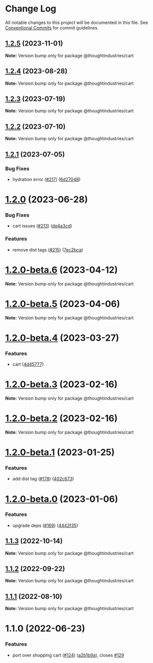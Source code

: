 # Change Log

All notable changes to this project will be documented in this file.
See [Conventional Commits](https://conventionalcommits.org) for commit guidelines.

## [1.2.5](https://github.com/thoughtindustries/helium/compare/@thoughtindustries/cart@1.2.4...@thoughtindustries/cart@1.2.5) (2023-11-01)

**Note:** Version bump only for package @thoughtindustries/cart





## [1.2.4](https://github.com/thoughtindustries/helium/compare/@thoughtindustries/cart@1.2.3...@thoughtindustries/cart@1.2.4) (2023-08-28)

**Note:** Version bump only for package @thoughtindustries/cart





## [1.2.3](https://github.com/thoughtindustries/helium/compare/@thoughtindustries/cart@1.2.2...@thoughtindustries/cart@1.2.3) (2023-07-19)

**Note:** Version bump only for package @thoughtindustries/cart





## [1.2.2](https://github.com/thoughtindustries/helium/compare/@thoughtindustries/cart@1.2.1...@thoughtindustries/cart@1.2.2) (2023-07-10)

**Note:** Version bump only for package @thoughtindustries/cart





## [1.2.1](https://github.com/thoughtindustries/helium/compare/@thoughtindustries/cart@1.2.0...@thoughtindustries/cart@1.2.1) (2023-07-05)


### Bug Fixes

* hydration error ([#217](https://github.com/thoughtindustries/helium/issues/217)) ([6d27048](https://github.com/thoughtindustries/helium/commit/6d27048385eca0c6932f3d6c270ac9d9b522a8d1))





# [1.2.0](https://github.com/thoughtindustries/helium/compare/@thoughtindustries/cart@1.2.0-beta.6...@thoughtindustries/cart@1.2.0) (2023-06-28)


### Bug Fixes

* cart issues ([#213](https://github.com/thoughtindustries/helium/issues/213)) ([de4a3cd](https://github.com/thoughtindustries/helium/commit/de4a3cd415c70fa1815ce43561918f6cc70a6f93))


### Features

* remove dist tags ([#215](https://github.com/thoughtindustries/helium/issues/215)) ([7ec2bca](https://github.com/thoughtindustries/helium/commit/7ec2bca0750325fe2d6c2528973846d86c082844))





# [1.2.0-beta.6](https://github.com/thoughtindustries/helium/compare/@thoughtindustries/cart@1.2.0-beta.4...@thoughtindustries/cart@1.2.0-beta.6) (2023-04-12)

**Note:** Version bump only for package @thoughtindustries/cart





# [1.2.0-beta.5](https://github.com/thoughtindustries/helium/compare/@thoughtindustries/cart@1.2.0-beta.4...@thoughtindustries/cart@1.2.0-beta.5) (2023-04-06)

**Note:** Version bump only for package @thoughtindustries/cart





# [1.2.0-beta.4](https://github.com/thoughtindustries/helium/compare/@thoughtindustries/cart@1.2.0-beta.3...@thoughtindustries/cart@1.2.0-beta.4) (2023-03-27)


### Features

* cart ([4d45777](https://github.com/thoughtindustries/helium/commit/4d457773f28d84e0e41dc84f8e34add5232b0e9b))





# [1.2.0-beta.3](https://github.com/thoughtindustries/helium/compare/@thoughtindustries/cart@1.2.0-beta.1...@thoughtindustries/cart@1.2.0-beta.3) (2023-02-16)

**Note:** Version bump only for package @thoughtindustries/cart





# [1.2.0-beta.2](https://github.com/thoughtindustries/helium/compare/@thoughtindustries/cart@1.2.0-beta.1...@thoughtindustries/cart@1.2.0-beta.2) (2023-02-16)

**Note:** Version bump only for package @thoughtindustries/cart





# [1.2.0-beta.1](https://github.com/thoughtindustries/helium/compare/@thoughtindustries/cart@1.2.0-beta.0...@thoughtindustries/cart@1.2.0-beta.1) (2023-01-25)


### Features

* add dist tag ([#178](https://github.com/thoughtindustries/helium/issues/178)) ([402c673](https://github.com/thoughtindustries/helium/commit/402c67371b68a72d488c977701551b8a91ef5959))





# [1.2.0-beta.0](https://github.com/thoughtindustries/helium/compare/@thoughtindustries/cart@1.1.3...@thoughtindustries/cart@1.2.0-beta.0) (2023-01-06)


### Features

* upgrade deps ([#169](https://github.com/thoughtindustries/helium/issues/169)) ([4442f35](https://github.com/thoughtindustries/helium/commit/4442f35f6013119bb5e9baf154bdab9a3583b543))





## [1.1.3](https://github.com/thoughtindustries/helium/compare/@thoughtindustries/cart@1.1.2...@thoughtindustries/cart@1.1.3) (2022-10-14)

**Note:** Version bump only for package @thoughtindustries/cart





## [1.1.2](https://github.com/thoughtindustries/helium/compare/@thoughtindustries/cart@1.1.1...@thoughtindustries/cart@1.1.2) (2022-09-22)

**Note:** Version bump only for package @thoughtindustries/cart





## [1.1.1](https://github.com/thoughtindustries/helium/compare/@thoughtindustries/cart@1.1.0...@thoughtindustries/cart@1.1.1) (2022-08-10)

**Note:** Version bump only for package @thoughtindustries/cart





# 1.1.0 (2022-06-23)


### Features

* port over shopping cart ([#124](https://github.com/thoughtindustries/helium/issues/124)) ([a2b1b9a](https://github.com/thoughtindustries/helium/commit/a2b1b9aecde97c34139ff1fe6821f49d8da35db9)), closes [#129](https://github.com/thoughtindustries/helium/issues/129)
